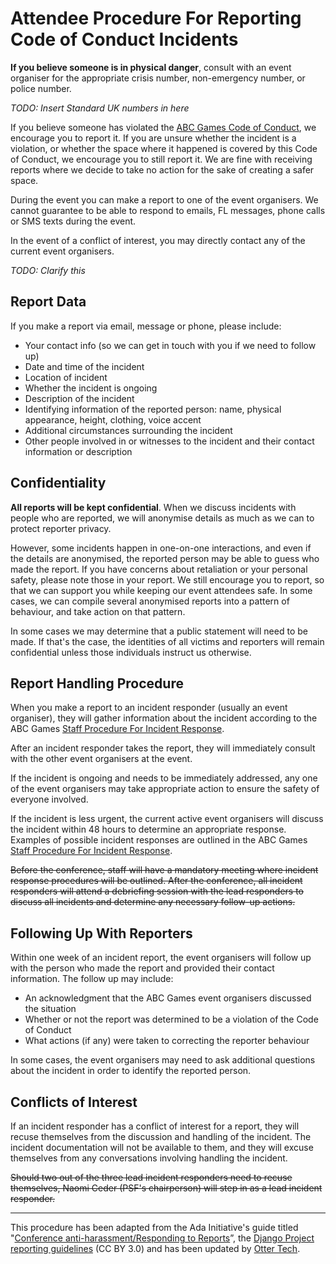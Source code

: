 # Attendee Procedure For Reporting Code of Conduct Incidents

**If you believe someone is in physical danger**, consult with an event organiser for the appropriate crisis number, non-emergency number, or police number.

*TODO: Insert Standard UK numbers in here*

If you believe someone has violated the [ABC Games Code of Conduct](https://github.com/naxelauk/abcgames-code-of-conduct/code_of_conduct.md), we encourage you to report it. If you are unsure whether the incident is a violation, or whether the space where it happened is covered by this Code of Conduct, we encourage you to still report it. We are fine with receiving reports where we decide to take no action for the sake of creating a safer space.

During the event you can make a report to one of the event organisers. We cannot guarantee to be able to respond to emails, FL messages, phone calls or SMS texts during the event.

In the event of a conflict of interest, you may directly contact any of the current event organisers.

*TODO: Clarify this*


## Report Data

If you make a report via email, message or phone, please include:

* Your contact info (so we can get in touch with you if we need to follow up)
* Date and time of the incident
* Location of incident
* Whether the incident is ongoing
* Description of the incident
* Identifying information of the reported person: name, physical appearance, height, clothing, voice accent
* Additional circumstances surrounding the incident
* Other people involved in or witnesses to the incident and their contact information or description

## Confidentiality

**All reports will be kept confidential**. When we discuss incidents with people who are reported, we will anonymise details as much as we can to protect reporter privacy.

However, some incidents happen in one-on-one interactions, and even if the details are anonymised, the reported person may be able to guess who made the report. If you have concerns about retaliation or your personal safety, please note those in your report. We still encourage you to report, so that we can support you while keeping our event attendees safe. In some cases, we can compile several anonymised reports into a pattern of behaviour, and take action on that pattern.

In some cases we may determine that a public statement will need to be made. If that's the case, the identities of all victims and reporters will remain confidential unless those individuals instruct us otherwise.

## Report Handling Procedure

When you make a report to an incident responder (usually an event organiser), they will gather information about the incident according to the ABC Games [Staff Procedure For Incident Response](https://github.com/naxelauk/abcgames-code-of-conduct/Staff%20Procedure%20for%20incident%20handling.md). 


After an incident responder takes the report, they will immediately consult with the other event organisers at the event.

If the incident is ongoing and needs to be immediately addressed, any one of the event organisers may take appropriate action to ensure the safety of everyone involved.

If the incident is less urgent, the current active event organisers will discuss the incident within 48 hours to determine an appropriate response. Examples of possible incident responses are outlined in the ABC Games [Staff Procedure For Incident Response](https://github.com/naxelauk/abcgames-code-of-conduct/Staff%20Procedure%20for%20incident%20handling.md).

~~Before the conference, staff will have a mandatory meeting where incident response procedures will be outlined. After the conference, all incident responders will attend a debriefing session with the lead responders to discuss all incidents and determine any necessary follow-up actions.~~

## Following Up With Reporters

Within one week of an incident report, the event organisers will follow up with the person who made the report and provided their contact information. The follow up may include:

* An acknowledgment that the ABC Games event organisers discussed the situation
* Whether or not the report was determined to be a violation of the Code of Conduct
* What actions (if any) were taken to correcting the reporter behaviour

In some cases, the event organisers may need to ask additional questions about the incident in order to identify the reported person.

## Conflicts of Interest

If an incident responder has a conflict of interest for a report, they will recuse themselves from the discussion and handling of the incident. The incident documentation will not be available to them, and they will excuse themselves from any conversations involving handling the incident.

~~Should two out of the three lead incident responders need to recuse themselves, Naomi Ceder (PSF's chairperson) will step in as a lead incident responder.~~

---

This procedure has been adapted from the Ada Initiative's guide titled "[Conference anti-harassment/Responding to Reports](http://geekfeminism.wikia.com/wiki/Conference_anti-harassment/Responding_to_reports)”, the [Django Project reporting guidelines](https://www.djangoproject.com/conduct/reporting/) (CC BY 3.0) and has been updated by [Otter Tech](https://otter.technology/).
<!--stackedit_data:
eyJoaXN0b3J5IjpbMTQxNDE5MjgzNSw2ODgxMjU0LDE2NTAyNT
Y2OTQsNjcyNzMwMTMxXX0=
-->